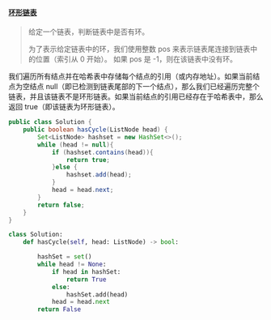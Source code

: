 #### [环形链表](https://leetcode-cn.com/problems/linked-list-cycle/)

> 给定一个链表，判断链表中是否有环。
>
> 为了表示给定链表中的环，我们使用整数 pos 来表示链表尾连接到链表中的位置（索引从 0 开始）。 如果 pos 是 -1，则在该链表中没有环。

我们遍历所有结点并在哈希表中存储每个结点的引用（或内存地址）。如果当前结点为空结点 null（即已检测到链表尾部的下一个结点），那么我们已经遍历完整个链表，并且该链表不是环形链表。如果当前结点的引用已经存在于哈希表中，那么返回 true（即该链表为环形链表）。

```java
public class Solution {
    public boolean hasCycle(ListNode head) {
        Set<ListNode> hashset = new HashSet<>();
        while (head != null){
            if (hashset.contains(head)){
                return true;
            }else {
                hashset.add(head);
            }
            head = head.next;
        }
        return false;
    }
}
```

```python
class Solution:
    def hasCycle(self, head: ListNode) -> bool:

        hashSet = set()
        while head != None:
            if head in hashSet:
                return True
            else:
                hashSet.add(head)
            head = head.next
        return False
```

